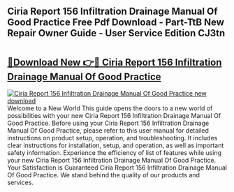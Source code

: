 ## Ciria Report 156 Infiltration Drainage Manual Of Good Practice Free Pdf Download - Part-TtB New Repair Owner Guide - User Service Edition CJ3tn

# <h2><a href="http://cf17866.oget.top/?id=Ciria+Report+156+Infiltration+Drainage+Manual+Of+Good+Practice">🔗Download New 👉🔴 Ciria Report 156 Infiltration Drainage Manual Of Good Practice</a></h2>

[![Ciria Report 156 Infiltration Drainage Manual Of Good Practice new download](https://i.imgur.com/5g1atiW.png)](http://cf17866.oget.top/?id=Ciria+Report+156+Infiltration+Drainage+Manual+Of+Good+Practice)
Welcome to a New World This guide opens the doors to a new world of possibilities with your new Ciria Report 156 Infiltration Drainage Manual Of Good Practice. Before using your Ciria Report 156 Infiltration Drainage Manual Of Good Practice, please refer to this user manual for detailed instructions on product setup, operation, and troubleshooting. It includes clear instructions for installation, setup, and operation, as well as important safety information. Experience the efficiency of list of features while using your new Ciria Report 156 Infiltration Drainage Manual Of Good Practice. Your Satisfaction is Guaranteed Ciria Report 156 Infiltration Drainage Manual Of Good Practice. We stand behind the quality of our products and services.
